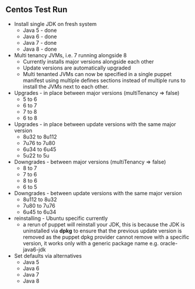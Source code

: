 ## Centos Test Run
* Install single JDK on fresh system
	* Java 5 - done
	* Java 6 - done
	* Java 7 - done
	* Java 8 - done
* Multi tenancy JVMs, i.e. 7 running alongside 8
	* Currently installs major versions alongside each other
	* Update versions are automatically upgraded
	* Multi tenanted JVMs can now be specified in a single puppet manifest using multiple defines sections instead of multiple runs to install the JVMs next to each other.
* Upgrades - in place between major versions (multiTenancy => false)
	* 5 to 6
	* 6 to 7
	* 7 to 8
	* 6 to 8
* Upgrades - in place between update versions with the same major version
	* 8u32 to 8u112
	* 7u76 to 7u80
	* 6u34 to 6u45
	* 5u22 to 5u
* Downgrades - between major versions (multiTenancy => false)
	* 8 to 7
	* 7 to 6
	* 8 to 6
	* 6 to 5
* Downgrades - between update versions with the same major version
	* 8u112 to 8u32
	* 7u80 to 7u76
	* 6u45 to 6u34
* reinstalling - Ubuntu specific currently
	* a rerun of puppet will reinstall your JDK, this is because the JDK is uninstalled via **dpkg** to ensure that the previous update version is removed as the puppet dpkg  provider cannot remove with a specific version, it works only with a generic package name e.g. oracle-java6-jdk 		
* Set defaults via alternatives
	* Java 5
	* Java 6
	* Java 7
	* Java 8 